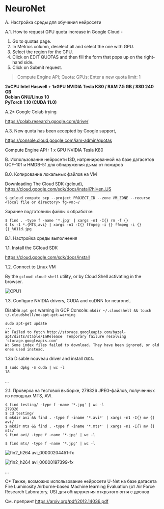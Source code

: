 # NeuroNet

A. Настройка среды для обучения нейросети

A.1. How to request GPU quota increase in Google Cloud - 

1. Go to quotas page.
1. In Metrics column, deselect all and select the one with GPU.
1. Select the region for the GPU.
1. Click on EDIT QUOTAS and then fill the form that pops up on the right-hand side.
1. Click on Submit request.

> Compute Engine API; Quota: GPUs; Enter a new quota limit: 1

**2xCPU Intel Haswell + 1xGPU NVIDIA Tesla K80 / RAM 7.5 GB  / SSD 240 GB\
Debian GNU/Linux 10\
PyTorch 1.10 (CUDA 11.0)**

A.2* Google Colab trying

https://colab.research.google.com/drive/

A.3. New quota has been accepted by Google support,

https://console.cloud.google.com/iam-admin/quotas

Compute Engine API : 1 x GPU NVIDIA Tesla K80

B. Использование нейросети I3D, натренированной на базе датасетов UCF-101 и HMDB-51 для обнаружения дыма от пожаров

B.0. Копирование локальных файлов на VM

Downloading The Cloud SDK (gcloud), https://cloud.google.com/sdk/docs/install?hl=en_US

```$ gcloud compute scp --project PROJECT_ID --zone VM_ZONE --recurse <local file or directory> fg-vm:~/```

Заранее подготовили файлы к обработке:

```
$ find . -type f -name '*.jpg' | xargs -n1 -I{} rm -f {}
$ ls -1 *.{MTS,avi} | xargs -n1 -I{} ffmpeg -i {} ffmpeg -i {} {}_%011d.jpg
```

B.1. Настройка среды выполнения

1.1. Install the GCloud SDK

https://cloud.google.com/sdk/docs/install

1.2. Connect to Linux VM

By the `gcloud cloud-shell` utility, or by Cloud Shell activating in the browser.

![CPU1](https://user-images.githubusercontent.com/12969866/141667317-bcdb2fca-53f6-4072-b9a8-073b1a99796f.png)

1.3. Configure NVIDIA drivers, CUDA and cuDNN for neuronet.

Disable `apt get` warning in GCP Console:
```mkdir ~/.cloudshell && touch ~/.cloudshell/no-apt-get-warning```

```
sudo apt-get update
...
W: Failed to fetch http://storage.googleapis.com/bazel-apt/dists/stable/InRelease  Temporary failure resolving 'storage.googleapis.com'
W: Some index files failed to download. They have been ignored, or old ones used instead.
```

1.3a Disable nouveau driver and install `CUDA`.

```
$ sudo dpkg -S cuda | wc -l
18
```

...

2.1. Проверка на тестовой выборке, 279326 JPEG-файлов, полученных из исходных MTS, AVI.

```
$ find testing/ -type f -name '*.jpg' | wc -l
279326
$ cd testing/
$ mkdir avi && find . -type f -iname '*.avi*' | xargs -n1 -I{} mv {} avi/
$ mkdir mts && find . -type f -iname '*.mts*' | xargs -n1 -I{} mv {} mts/
$ find avi/ -type f -name '*.jpg' | wc -l

$ find mts/ -type f -name '*.jpg' | wc -l

```
![fin2_h264 avi_00000204451-fx](https://user-images.githubusercontent.com/12969866/141668872-543a2659-c8e5-4682-837b-1ceac9fbc8e2.jpg)

![fin2_h264 avi_00000197399-fx](https://user-images.githubusercontent.com/12969866/141668878-e21dd586-00aa-4ac5-be8d-3f50b99a3646.jpg)


...


C* Также, возможно использование нейросети U-Net на базе датасета Fire Luminosity Airborne-based Machine learning Evaluation (от Air Force Research Laboratory, US) для обнаружения открытого огня с дронов

См. препринт https://arxiv.org/pdf/2012.14036.pdf
